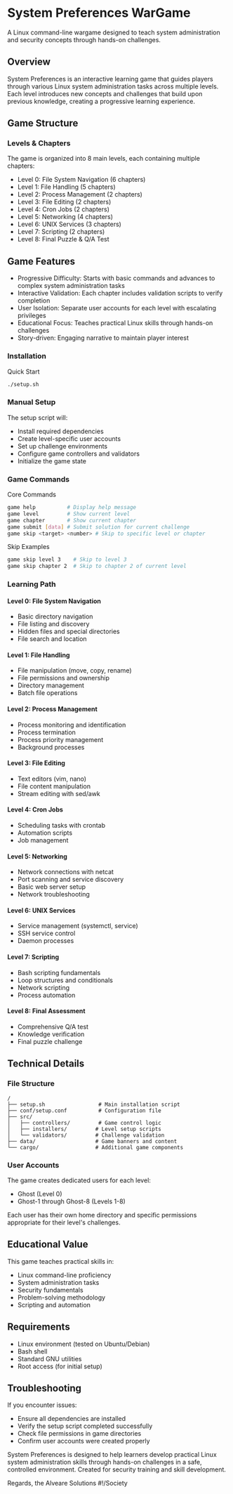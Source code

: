 # System Preferences WarGame

A Linux command-line wargame designed to teach system administration and security concepts through hands-on challenges.

## Overview

System Preferences is an interactive learning game that guides players through various Linux system administration tasks across multiple levels. Each level introduces new concepts and challenges that build upon previous knowledge, creating a progressive learning experience.

## Game Structure

### Levels & Chapters

The game is organized into 8 main levels, each containing multiple chapters:

- Level 0: File System Navigation (6 chapters)
- Level 1: File Handling (5 chapters)
- Level 2: Process Management (2 chapters)
- Level 3: File Editing (2 chapters)
- Level 4: Cron Jobs (2 chapters)
- Level 5: Networking (4 chapters)
- Level 6: UNIX Services (3 chapters)
- Level 7: Scripting (2 chapters)
- Level 8: Final Puzzle & Q/A Test

## Game Features

- Progressive Difficulty: Starts with basic commands and advances to complex system administration tasks
- Interactive Validation: Each chapter includes validation scripts to verify completion
- User Isolation: Separate user accounts for each level with escalating privileges
- Educational Focus: Teaches practical Linux skills through hands-on challenges
- Story-driven: Engaging narrative to maintain player interest

### Installation

Quick Start
```bash
./setup.sh
```

### Manual Setup

The setup script will:

- Install required dependencies
- Create level-specific user accounts
- Set up challenge environments
- Configure game controllers and validators
- Initialize the game state

### Game Commands

Core Commands
```bash
game help          # Display help message
game level         # Show current level
game chapter       # Show current chapter
game submit [data] # Submit solution for current challenge
game skip <target> <number> # Skip to specific level or chapter
```

Skip Examples
```bash
game skip level 3    # Skip to level 3
game skip chapter 2  # Skip to chapter 2 of current level
```

### Learning Path

#### Level 0: File System Navigation

- Basic directory navigation
- File listing and discovery
- Hidden files and special directories
- File search and location

#### Level 1: File Handling

- File manipulation (move, copy, rename)
- File permissions and ownership
- Directory management
- Batch file operations

#### Level 2: Process Management

- Process monitoring and identification
- Process termination
- Process priority management
- Background processes

#### Level 3: File Editing

- Text editors (vim, nano)
- File content manipulation
- Stream editing with sed/awk

#### Level 4: Cron Jobs

- Scheduling tasks with crontab
- Automation scripts
- Job management

#### Level 5: Networking

- Network connections with netcat
- Port scanning and service discovery
- Basic web server setup
- Network troubleshooting

#### Level 6: UNIX Services

- Service management (systemctl, service)
- SSH service control
- Daemon processes

#### Level 7: Scripting

- Bash scripting fundamentals
- Loop structures and conditionals
- Network scripting
- Process automation

#### Level 8: Final Assessment

- Comprehensive Q/A test
- Knowledge verification
- Final puzzle challenge

## Technical Details

### File Structure
```text
/
├── setup.sh                 # Main installation script
├── conf/setup.conf          # Configuration file
├── src/
│   ├── controllers/         # Game control logic
│   ├── installers/         # Level setup scripts
│   └── validators/         # Challenge validation
├── data/                   # Game banners and content
└── cargo/                  # Additional game components
```

### User Accounts

The game creates dedicated users for each level:

- Ghost (Level 0)
- Ghost-1 through Ghost-8 (Levels 1-8)

Each user has their own home directory and specific permissions appropriate for their level's challenges.

## Educational Value

This game teaches practical skills in:

- Linux command-line proficiency
- System administration tasks
- Security fundamentals
- Problem-solving methodology
- Scripting and automation

## Requirements

- Linux environment (tested on Ubuntu/Debian)
- Bash shell
- Standard GNU utilities
- Root access (for initial setup)

## Troubleshooting

If you encounter issues:

- Ensure all dependencies are installed
- Verify the setup script completed successfully
- Check file permissions in game directories
- Confirm user accounts were created properly


System Preferences is designed to help learners develop practical Linux system administration skills through hands-on challenges in a safe, controlled environment. Created for security training and skill development.

Regards, the Alveare Solutions #!/Society
